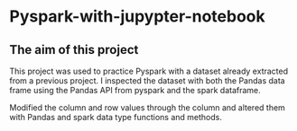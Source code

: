 # Pyspark-with-jupypter-notebook

## The aim of this project

This project was used to practice Pyspark with a dataset already extracted from a previous project. I inspected the dataset with both the Pandas data frame using the Pandas API from pyspark and the spark dataframe.

Modified the column and row values through the column and altered them with Pandas and spark data type functions and methods.
